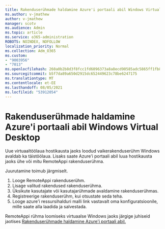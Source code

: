 ```yaml
---
title: Rakenduserühmade haldamine Azure'i portaali abil Windows Virtual Desktop
ms.author: v-jmathew
author: v-jmathew
manager: scotv
ms.audience: Admin
ms.topic: article
ms.service: o365-administration
ROBOTS: NOINDEX, NOFOLLOW
localization_priority: Normal
ms.collection: Adm_O365
ms.custom:
- "9003956"
- "7013"
ms.openlocfilehash: 260a0b2b8d3f8fcc1fd6096373a8a8ecd90585adc5865ff1fb832870cb62102e
ms.sourcegitcommit: b5f7da89a650d2915dc652449623c78be6247175
ms.translationtype: MT
ms.contentlocale: et-EE
ms.lasthandoff: 08/05/2021
ms.locfileid: "53912054"
---
```

# <a name="manage-app-groups-by-using-the-azure-portal-for-windows-virtual-desktop"></a>Rakenduserühmade haldamine Azure'i portaali abil Windows Virtual Desktop

Uue virtuaaltöölaua hostikausta jaoks loodud vaikerakenduserühm Windows avaldab ka täistöölaua. Lisaks saate Azure'i portaali abil luua hostikausta jaoks ühe või mitu RemoteAppi rakenduserühma.

Juurutamine toimub järgmiselt.

1. Looge RemoteAppi rakenduserühm.
2. Lisage valitud rakendused rakenduserühma.
3. Üksikute kasutajate või kasutajarühmade avaldamine rakenduserühmas.
4. Registreerige rakenduserühm, kui otsustate seda teha.
5. Looge azure'i ressursihalduri malli link vastavalt oma konfiguratsioonile, mille saate alla laadida ja salvestada.

RemoteAppi rühma loomiseks virtuaalse Windows jaoks järgige juhiseid jaotises [Rakenduserühmade haldamine Azure'i portaali abil.](https://go.microsoft.com/fwlink/?linkid=2129550)
